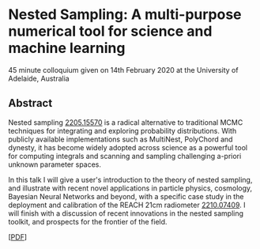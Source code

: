 # Nested Sampling: A multi-purpose numerical tool for science and machine learning 
45 minute colloquium given on 14th February 2020 at the University of Adelaide, Australia



## Abstract

Nested sampling [2205.15570](https://arxiv.org/abs/2205.15570) is a radical alternative to traditional MCMC techniques for integrating and exploring probability distributions. With publicly available implementations such as MultiNest, PolyChord and dynesty, it has become widely adopted across science as a powerful tool for computing integrals and scanning and sampling challenging a-priori unknown parameter spaces.

In this talk I will give a user's introduction to the theory of nested sampling, and illustrate with recent novel applications in particle physics, cosmology, Bayesian Neural Networks and beyond, with a specific case study in the deployment and calibration of the REACH 21cm radiometer [2210.07409](https://arxiv.org/abs/2210.07409). I will finish with a discussion of recent innovations in the nested sampling toolkit, and prospects for the frontier of the field.

 
[[PDF](https://github.com/williamjameshandley/talks/raw/zurich_2023/will_handley_zurich_2023.pdf)] 
 
